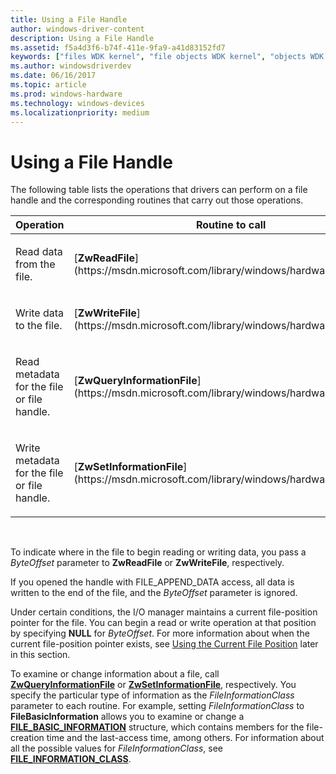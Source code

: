 ```yaml
---
title: Using a File Handle
author: windows-driver-content
description: Using a File Handle
ms.assetid: f5a4d3f6-b74f-411e-9fa9-a41d83152fd7
keywords: ["files WDK kernel", "file objects WDK kernel", "objects WDK file objects", "file handles WDK kernel", "handle to file WDK kernel"]
ms.author: windowsdriverdev
ms.date: 06/16/2017
ms.topic: article
ms.prod: windows-hardware
ms.technology: windows-devices
ms.localizationpriority: medium
---
```


# Using a File Handle





The following table lists the operations that drivers can perform on a file handle and the corresponding routines that carry out those operations.

<table>
<colgroup>
<col width="50%" />
<col width="50%" />
</colgroup>
<thead>
<tr class="header">
<th>Operation</th>
<th>Routine to call</th>
</tr>
</thead>
<tbody>
<tr class="odd">
<td><p>Read data from the file.</p></td>
<td><p>[<strong>ZwReadFile</strong>](https://msdn.microsoft.com/library/windows/hardware/ff567072)</p></td>
</tr>
<tr class="even">
<td><p>Write data to the file.</p></td>
<td><p>[<strong>ZwWriteFile</strong>](https://msdn.microsoft.com/library/windows/hardware/ff567121)</p></td>
</tr>
<tr class="odd">
<td><p>Read metadata for the file or file handle.</p></td>
<td><p>[<strong>ZwQueryInformationFile</strong>](https://msdn.microsoft.com/library/windows/hardware/ff567052)</p></td>
</tr>
<tr class="even">
<td><p>Write metadata for the file or file handle.</p></td>
<td><p>[<strong>ZwSetInformationFile</strong>](https://msdn.microsoft.com/library/windows/hardware/ff567096)</p></td>
</tr>
</tbody>
</table>

 

To indicate where in the file to begin reading or writing data, you pass a *ByteOffset* parameter to **ZwReadFile** or **ZwWriteFile**, respectively.

If you opened the handle with FILE\_APPEND\_DATA access, all data is written to the end of the file, and the *ByteOffset* parameter is ignored.

Under certain conditions, the I/O manager maintains a current file-position pointer for the file. You can begin a read or write operation at that position by specifying **NULL** for *ByteOffset*. For more information about when the current file-position pointer exists, see [Using the Current File Position](using-the-current-file-position.md) later in this section.

To examine or change information about a file, call [**ZwQueryInformationFile**](https://msdn.microsoft.com/library/windows/hardware/ff567052) or [**ZwSetInformationFile**](https://msdn.microsoft.com/library/windows/hardware/ff567096), respectively. You specify the particular type of information as the *FileInformationClass* parameter to each routine. For example, setting *FileInformationClass* to **FileBasicInformation** allows you to examine or change a [**FILE\_BASIC\_INFORMATION**](https://msdn.microsoft.com/library/windows/hardware/ff545762) structure, which contains members for the file-creation time and the last-access time, among others. For information about all the possible values for *FileInformationClass*, see [**FILE\_INFORMATION\_CLASS**](https://msdn.microsoft.com/library/windows/hardware/ff728840).

 

 




